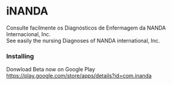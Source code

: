 # iNANDA

Consulte facilmente os Diagnósticos de Enfermagem da NANDA Internacional, Inc. </br>
See easily the nursing Diagnoses of NANDA international, Inc.

### Installing
Donwload Beta now on Google Play
https://play.google.com/store/apps/details?id=com.inanda

